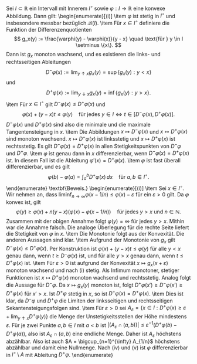 Sei $I \subset \mathbb{R}$ ein Intervall mit Innerem $I^{\circ}$ sowie $\varphi : I \to \mathbb{R}$ eine konvexe Abbildung. Dann gilt: \begin{enumerate}[(i)] \item $\varphi$ ist stetig in $I^{\circ}$ und insbesondere messbar bezüglich $\mathcal{B}(I)$. \item Für $x \in I^{\circ}$ definiere die Funktion der Differenzenquotienten $$ g_x(y) := \frac{\varphi(y) - \varphi(x)}{y - x} \quad \text{für } y \in I \setminus \{x\}. $$ Dann ist $g_x$ monoton wachsend, und es existieren die links- und rechtsseitigen Ableitungen $$ D^{-}\varphi(x) := \lim_{y \uparrow x} g_x(y) = \sup \{ g_x(y) : y < x \} $$ und $$ D^{+}\varphi(x) := \lim_{y \downarrow x} g_x(y) = \inf \{ g_x(y) : y > x \}. $$ \item Für $x \in I^{\circ}$ gilt $D^{-}\varphi(x) \leq D^{+}\varphi(x)$ und $$ \varphi(x) + (y - x)t \leq \varphi(y) \quad \text{für jedes } y \in I \Leftrightarrow t \in [D^{-}\varphi(x), D^{+}\varphi(x)]. $$ $D^{-}\varphi(x)$ und $D^{+}\varphi(x)$ sind also die minimale und die maximale Tangentensteigung in $x$. \item Die Abbildungen $x \mapsto D^{-}\varphi(x)$ und $x \mapsto D^{+}\varphi(x)$ sind monoton wachsend. $x \mapsto D^{-}\varphi(x)$ ist linksstetig und $x \mapsto D^{+}\varphi(x)$ ist rechtsstetig. Es gilt $D^{-}\varphi(x) = D^{+}\varphi(x)$ in allen Stetigkeitspunkten von $D^{-}\varphi$ und $D^{+}\varphi$. \item $\varphi$ ist genau dann in $x$ differenzierbar, wenn $D^{-}\varphi(x) = D^{+}\varphi(x)$ ist. In diesem Fall ist die Ableitung $\varphi'(x) = D^{+}\varphi(x)$. \item $\varphi$ ist fast überall differenzierbar, und es gilt $$ \varphi(b) - \varphi(a) = \int_a^b D^{+}\varphi(x) \, dx \quad \text{für } a, b \in I^{\circ}. $$ \end{enumerate} \textbf{Beweis.} \begin{enumerate}[(i)] \item Sei $x \in I^{\circ}$. Wir nehmen an, dass $\liminf_{n \to \infty} \varphi(x - 1/n) \leq \varphi(x) - \varepsilon$ für ein $\varepsilon > 0$ gilt. Da $\varphi$ konvex ist, gilt $$ \varphi(y) \geq \varphi(x) + n(y - x)(\varphi(x) - \varphi(x - 1/n)) \quad \text{für jedes } y > x \text{ und } n \in \mathbb{N}. $$ Zusammen mit der obigen Annahme folgt $\varphi(y) = \infty$ für jedes $y > x$. Mithin war die Annahme falsch. Die analoge Überlegung für die rechte Seite liefert die Stetigkeit von $\varphi$ in $x$. \item Die Monotonie folgt aus der Konvexität. Die anderen Aussagen sind klar. \item Aufgrund der Monotonie von $g_x$ gilt $D^{-}\varphi(x) \leq D^{+}\varphi(x)$. Per Konstruktion ist $\varphi(x) + (y - x)t \leq \varphi(y)$ für alle $y < x$ genau dann, wenn $t \geq D^{-}\varphi(x)$ ist, und für alle $y > x$ genau dann, wenn $t \leq D^{+}\varphi(x)$ ist. \item Für $\varepsilon > 0$ ist aufgrund der Konvexität $x \mapsto g_x(x + \varepsilon)$ monoton wachsend und nach (i) stetig. Als Infimum monotoner, stetiger Funktionen ist $x \mapsto D^{+}\varphi(x)$ monoton wachsend und rechtsstetig. Analog folgt die Aussage für $D^{-}\varphi$. Da $x \mapsto g_x(y)$ monoton ist, folgt $D^{+}\varphi(x') \geq D^{-}\varphi(x') \geq D^{+}\varphi(x)$ für $x' > x$. Ist $D^{+}\varphi$ stetig in $x$, so ist $D^{-}\varphi(x) = D^{+}\varphi(x)$. \item Dies ist klar, da $D^{-}\varphi$ und $D^{+}\varphi$ die Limiten der linksseitigen und rechtsseitigen Sekantensteigungsfolgen sind. \item Für $\varepsilon > 0$ sei $A_{\varepsilon} = \{x \in I : D^{+}\varphi(x) \geq \varepsilon + \lim_{y \uparrow x} D^{+}\varphi(y)\}$ die Menge der Unstetigkeitsstellen der Höhe mindestens $\varepsilon$. Für je zwei Punkte $a, b \in I$ mit $a < b$ ist $|(A_{\varepsilon} \cap (a, b))| \leq \varepsilon^{-1}(D^{+}\varphi(b) - D^{+}\varphi(a))$, also ist $A_{\varepsilon} \cap (a, b)$ eine endliche Menge. Daher ist $A_{\varepsilon}$ höchstens abzählbar. Also ist auch $A = \bigcup_{n=1}^{\infty} A_{1/n}$ höchstens abzählbar und damit eine Nullmenge. Nach (iv) und (v) ist $\varphi$ differenzierbar in $I^{\circ} \setminus A$ mit Ableitung $D^{+}\varphi$. \end{enumerate}